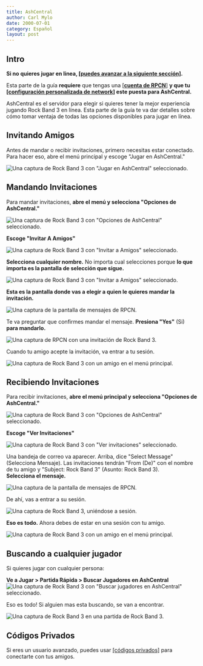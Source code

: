 ```yaml
---
title: AshCentral
author: Carl Mylo
date: 2000-07-01
category: Español
layout: post
---
```


## Intro

**Si no quieres jugar en linea, [[puedes avanzar a la siguiente sección]](https://hmxmilohax.github.io/rb3-pc/espanol/conexiondirecta/).**

Esta parte de la guía **requiere** que tengas una [[**cuenta de RPCN**]](https://hmxmilohax.github.io/rb3-pc/espanol/rpcn/) **y que tu [[configuración personalizada de network]](https://hmxmilohax.github.io/rb3-pc/espanol/configuracionpersonalizada/#network) este puesta para AshCentral.**

AshCentral es el servidor para elegir si quieres tener la mejor experiencia jugando Rock Band 3 en línea. Esta parte de la guía te va dar detalles sobre cómo tomar ventaja de todas las opciones disponibles para jugar en línea.

## Invitando Amigos

Antes de mandar o recibir invitaciones, primero necesitas estar conectado. Para hacer eso, abre el menú principal y escoge "Jugar en AshCentral."

![Una captura de Rock Band 3 con "Jugar en AshCentral" seleccionado.](https://raw.githubusercontent.com/hmxmilohax/rb3-pc/main/assets/images/ash/ashcentrales.png "Jugar en AshCentral")

## Mandando Invitaciones

Para mandar invitaciones, **abre el menú y selecciona "Opciones de AshCentral."**

![Una captura de Rock Band 3 con "Opciones de AshCentral" seleccionado.](https://raw.githubusercontent.com/hmxmilohax/rb3-pc/main/assets/images/ash/ashoptionses.png "Opciones de AshCentral")

**Escoge "Invitar A Amigos"**

![Una captura de Rock Band 3 con "Invitar a Amigos" seleccionado.](https://raw.githubusercontent.com/hmxmilohax/rb3-pc/main/assets/images/ash/invitees.png "Invitar a Amigos")

**Selecciona cualquier nombre.** No importa cual selecciones porque **lo que importa es la pantalla de selección que sigue.**

![Una captura de Rock Band 3 con "Invitar a Amigos" seleccionado.](https://raw.githubusercontent.com/hmxmilohax/rb3-pc/main/assets/images/ash/invfriendses.png "Invitar a Amigos")

**Esta es la pantalla donde vas a elegir a quien le quieres mandar la invitación.**

![Una captura de la pantalla de mensajes de RPCN.](https://raw.githubusercontent.com/hmxmilohax/rb3-pc/main/assets/images/ash/invrpcnlistes.png "Select Message To Send (Seleccionar mensaje para mandar)")

Te va preguntar que confirmes mandar el mensaje. **Presiona "Yes"** (Si) **para mandarlo.**

![Una captura de RPCN con una invitación de Rock Band 3.](https://raw.githubusercontent.com/hmxmilohax/rb3-pc/main/assets/images/ash/invitemsges.png "Send message to friend? (Enviar mensaje a un amigo)")

Cuando tu amigo acepte la invitación, va entrar a tu sesión.

![Una captura de Rock Band 3 con un amigo en el menú principal.](https://raw.githubusercontent.com/hmxmilohax/rb3-pc/main/assets/images/ash/rb3joinedes.png "Rock Band 3: Menú principal con un amigo")


## Recibiendo Invitaciones

Para recibir invitaciones, **abre el menú principal y selecciona "Opciones de AshCentral."**

![Una captura de Rock Band 3 con "Opciones de AshCentral" seleccionado.](https://raw.githubusercontent.com/hmxmilohax/rb3-pc/main/assets/images/ash/ashoptionses.png "Opciones de AshCentral")

**Escoge "Ver Invitaciones"**

![Una captura de Rock Band 3 con "Ver invitaciones" seleccionado.](https://raw.githubusercontent.com/hmxmilohax/rb3-pc/main/assets/images/ash/invcheckes.png "Ver Invitaciones")

Una bandeja de correo va aparecer. Arriba, dice "Select Message" (Selecciona Mensaje). Las invitaciones tendrán "From (De)" con el nombre de tu amigo y "Subject: Rock Band 3" (Asunto: Rock Band 3).  
**Selecciona el mensaje.**

![Una captura de la pantalla de mensajes de RPCN.](https://raw.githubusercontent.com/hmxmilohax/rb3-pc/main/assets/images/ash/invmsges.png "Select Message (Selecciona Mensaje)")

De ahí, vas a entrar a su sesión.

![Una captura de Rock Band 3, uniéndose a sesión.](https://raw.githubusercontent.com/hmxmilohax/rb3-pc/main/assets/images/ash/invjoines.png "Rock Band 3: Uniéndose a Sesión")

**Eso es todo.** Ahora debes de estar en una sesión con tu amigo.

![Una captura de Rock Band 3 con un amigo en el menú principal.](https://raw.githubusercontent.com/hmxmilohax/rb3-pc/main/assets/images/ash/rb3joinedes.png "Rock Band 3: Menú principal con un amigo")

## Buscando a cualquier jugador

Si quieres jugar con cualquier persona:

**Ve a Jugar  > Partida Rápida > Buscar Jugadores en AshCentral**
![Una captura de Rock Band 3 con "Buscar jugadores en AshCentral" seleccionado.](https://raw.githubusercontent.com/hmxmilohax/rb3-pc/main/assets/images/ash/findashcentralplayerses.png "Buscar Jugadores en AshCentral")

Eso es todo! Si alguien mas esta buscando, se van a encontrar.

![Una captura de Rock Band 3 en una partida de Rock Band 3.](https://raw.githubusercontent.com/hmxmilohax/rb3-pc/main/assets/images/ash/hostlobbyes.png "Buscando Jugadores en AshCentral")

## Códigos Privados

Si eres un usuario avanzado, puedes usar [[códigos privados]](https://hmxmilohax.github.io/rb3-pc/espanol/configuracionadicional/#intro-2) para conectarte con tus amigos.